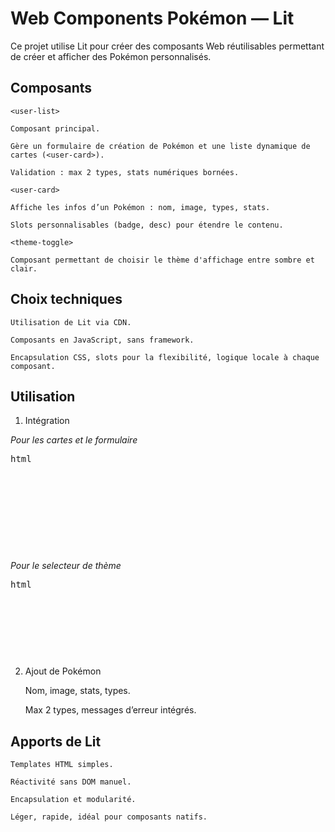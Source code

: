 # Web Components Pokémon — Lit

Ce projet utilise Lit pour créer des composants Web réutilisables permettant de créer et afficher des Pokémon personnalisés.

## Composants
 
`<user-list>`

    Composant principal.

    Gère un formulaire de création de Pokémon et une liste dynamique de cartes (<user-card>).

    Validation : max 2 types, stats numériques bornées.

`<user-card>`

    Affiche les infos d’un Pokémon : nom, image, types, stats.

    Slots personnalisables (badge, desc) pour étendre le contenu.

`<theme-toggle>`

    Composant permettant de choisir le thème d'affichage entre sombre et clair.

## Choix techniques

    Utilisation de Lit via CDN.

    Composants en JavaScript, sans framework.

    Encapsulation CSS, slots pour la flexibilité, logique locale à chaque composant.

## Utilisation

1. Intégration

*Pour les cartes et le formulaire*
<pre>html<br>
<script type="module" src="user-list.js"></script>
<script type="module" src="user-card.js"></script>
<user-list></user-list>
<br>
</pre>

*Pour le selecteur de thème*
<pre>html<br>
<script type="module" src="theme-toggle.js"></script>
<user-list></user-list>
<br>
</pre>

2. Ajout de Pokémon

    Nom, image, stats, types.

    Max 2 types, messages d’erreur intégrés.

## Apports de Lit

    Templates HTML simples.

    Réactivité sans DOM manuel.

    Encapsulation et modularité.

    Léger, rapide, idéal pour composants natifs.